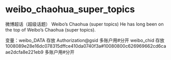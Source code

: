 # weibo_chaohua_super_topics
微博超话（超级话题） Weibo’s Chaohua (super topics) He has long been on the top of Weibo’s Chaohua (super topics).

变量：weibo_DATA   存放 Authorization@gsid   多账户用#分开
     weibo_chid   存放 1008089e28e16dc078315dffce410da0740f3a#10080800c626969662cd6caae2dcfa8e221eb9   多账户用#分开
